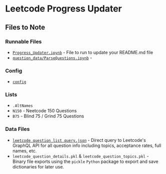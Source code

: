# Leetcode Progress Updater



## Files to Note
### Runnable Files
- [`Progress_Updater.ipynb`](Progress_Updater.ipynb) - File to run to update your README.md file
- [`question_data/ParseQuestions.ipynb`](question_data/ParseQuestions.ipynb) - 

### Config
- [`config`](config)

### Lists
- `.AltNames`
- `N150` - Neetcode 150 Questions
- `B75` - Blind 75 / Grind 75 Questions


### Data Files
- [`leetcode question list query.json`](<question_data/leetcode question list query.json>) - Direct query to Leetcode's GraphQL API for all question info including topics, acceptance rates, full names, etc.
- `leetcode_question_details.pkl` & `leetcode_question_topics.pkl` - Binary file exports using the `pickle` `Python` package to export and save dictionaries for later use.